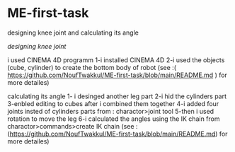 # ME-first-task
designing knee joint and calculating its angle

*designing knee joint*

i used CINEMA 4D programm 
1-i installed CINEMA 4D 
2-i used the objects (cube, cylinder) to create the bottom body of robot 
(see :( https://github.com/NoufTwakkul/ME-first-task/blob/main/README.md ) for more detailes)

calculating its angle
1- i desinged another leg part
2-i hid the cylinders part
3-enbled editing to cubes after i combined them together
4-i added four joints insted of cylinders parts from : charactor>joint tool
5-then i used rotation to move the leg
6-i calculated the angles using the IK chain from charactor>commands>create IK chain
(see :(https://github.com/NoufTwakkul/ME-first-task/blob/main/README.md) for more detailes)
